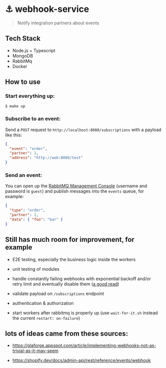 # :anchor: webhook-service
> Notify integration partners about events

## Tech Stack

* Node.js + Typescript
* MongoDB
* RabbitMq
* Docker

## How to use

### Start everything up:
```
$ make up
```

### Subscribe to an event:
Send a `POST` request to `http://localhost:8080/subscriptions` with a payload like this:
```json
{
  "event": "order",
  "partner": 1,
  "address": "http://web:8080/test"
}
```

### Send an event:
You can open up the [RabbitMQ Management Console](http://localhost:15672) (username and password is `guest`) and publish messages into the `events` queue, for example:
```json
{
  "type": "order",
  "partner": 1,
  "data": { "foo": "bar" }
}
```

## Still has much room for improvement, for example

* E2E testing, especially the business logic inside the workers

* unit testing of modules

* handle constantly failing webhooks with exponential backoff and/or retry limit and eventually disable them ([a good read](https://www.alphasights.com/news/exponential-backoff-with-rabbitmq?locale=en))

* validate payload on `/subscriptions` endpoint

* authentication & authorization

* start workers after rabbitmq is properly up (use `wait-for-it.sh` instead the current `restart: on-failure`)

## lots of ideas came from these sources:

* https://glaforge.appspot.com/article/implementing-webhooks-not-as-trivial-as-it-may-seem

* https://shopify.dev/docs/admin-api/rest/reference/events/webhook
